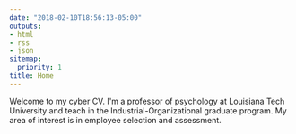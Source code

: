 ```yaml
---
date: "2018-02-10T18:56:13-05:00"
outputs:
- html
- rss
- json
sitemap:
  priority: 1
title: Home
---
```

Welcome to my cyber CV. I'm a professor of psychology at Louisiana Tech University and teach in the Industrial-Organizational graduate program. My area of interest is in employee selection and assessment. 
